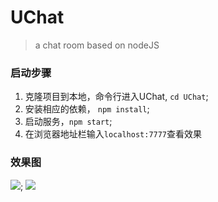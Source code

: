 # UChat
> a chat room based on nodeJS

### 启动步骤

1. 克隆项目到本地，命令行进入UChat, `cd UChat`;
2. 安装相应的依赖， `npm install`;
3. 启动服务，`npm start`;
4. 在浏览器地址栏输入`localhost:7777`查看效果

### 效果图
![](http://7xt6mo.com1.z0.glb.clouddn.com/H%25_L7%7DUB%7DYY%285%25V%7D%25IN6%5BYN.png);
![](http://7xt6mo.com1.z0.glb.clouddn.com/K5YHRE0%7D%29%5BXOO%7BS%5D1LYWY%5B3.png)